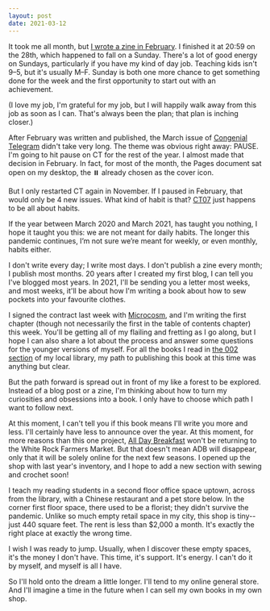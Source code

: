 ```yaml
---
layout: post
date: 2021-03-12
---
```


It took me all month, but [I wrote a zine in February](https://jessdriscoll.itch.io/congenial-telegram/devlog/227072/new-zine-no-07). I finished it at 20:59 on the 28th, which happened to fall on a Sunday. There's a lot of good energy on Sundays, particularly if you have my kind of day job. Teaching kids isn't 9–5, but it's usually M–F. Sunday is both one more chance to get something done for the week and the first opportunity to start out with an achievement. 

(I love my job, I'm grateful for my job, but I will happily walk away from this job as soon as I can. That's always been the plan; that plan is inching closer.)

After February was written and published, the March issue of [Congenial Telegram](https://jessdriscoll.itch.io/congenial-telegram) didn't take very long. The theme was obvious right away: PAUSE. I'm going to hit pause on CT for the rest of the year. I almost made that decision in February. In fact, for most of the month, the Pages document sat open on my desktop, the ⏸️ already chosen as the cover icon. 

But I only restarted CT again in November. If I paused in February, that would only be 4 new issues. What kind of habit is that? [CT07](jessdriscoll.itch.io/congenial-telegram/devlog/227072/new-zine-no-07) just happens to be all about habits.

If the year between March 2020 and March 2021, has taught you nothing, I hope it taught you this: we are not meant for daily habits. The longer this pandemic continues, I’m not sure we’re meant for weekly, or even monthly, habits either.

I don't write every day; I write most days. I don't publish a zine every month; I publish most months. 20 years after I created my first blog, I can tell you I've blogged most years. In 2021, I'll be sending you a letter most weeks, and most weeks, it'll be about how I'm writing a book about how to sew pockets into your favourite clothes. 

I signed the contract last week with [Microcosm](https://microcosmpublishing.com/), and I'm writing the first chapter (though not necessarily the first in the table of contents chapter) this week. You'll be getting all of my flailing and fretting as I go along, but I hope I can also share a lot about the process and answer some questions for the younger versions of myself. For all the books I read in [the 002 section](https://en.wikipedia.org/wiki/List_of_Dewey_Decimal_classes#Class_000_–_Computer_science,_information_and_general_works) of my local library, my path to publishing this book at this time was anything but clear. 

But the path forward is spread out in front of my like a forest to be explored. Instead of a blog post or a zine, I'm thinking about how to turn my curiosities and obsessions into a book. I only have to choose which path I want to follow next.

At this moment, I can't tell you if this book means I'll write you more and less. I'll certainly have less to announce over the year. At this moment, for more reasons than this one project, [All Day Breakfast](https://www.alldaybreakfast.org/) won't be returning to the White Rock Farmers Market. But that doesn't mean ADB will disappear, only that it will be solely online for the next few seasons. I opened up the shop with last year's inventory, and I hope to add a new section with sewing and crochet soon! 

I teach my reading students in a second floor office space uptown, across from the library, with a Chinese restaurant and a pet store below. In the corner first floor space, there used to be a florist; they didn't survive the pandemic. Unlike so much empty retail space in my city, this shop is tiny--just 440 square feet. The rent is less than $2,000 a month. It's exactly the right place at exactly the wrong time. 

I wish I was ready to jump. Usually, when I discover these empty spaces, it's the money I don't have. This time, it's support. It's energy. I can't do it by myself, and myself is all I have. 

So I'll hold onto the dream a little longer. I'll tend to my online general store. And I'll imagine a time in the future when I can sell my own books in my own shop.

